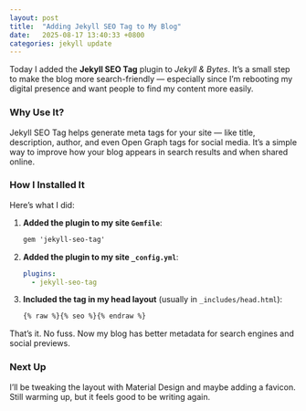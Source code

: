 ```yaml
---
layout: post
title:  "Adding Jekyll SEO Tag to My Blog"
date:   2025-08-17 13:40:33 +0800
categories: jekyll update
---
```


Today I added the **Jekyll SEO Tag** plugin to *Jekyll & Bytes*. It’s a small step to make the blog more search-friendly — especially since I’m rebooting my digital presence and want people to find my content more easily.

### Why Use It?
Jekyll SEO Tag helps generate meta tags for your site — like title, description, author, and even Open Graph tags for social media. It’s a simple way to improve how your blog appears in search results and when shared online.

### How I Installed It
Here’s what I did:

1. **Added the plugin to my site `Gemfile`**:
   
   ```html
   gem 'jekyll-seo-tag'
   ```

2. **Added the plugin to my site `_config.yml`**:
   
   ```yaml
   plugins:
     - jekyll-seo-tag
   ```

3. **Included the tag in my head layout** (usually in `_includes/head.html`):
   
   ```html
   {% raw %}{% seo %}{% endraw %}
   ```

That’s it. No fuss. Now my blog has better metadata for search engines and social previews.

### Next Up
I’ll be tweaking the layout with Material Design and maybe adding a favicon. Still warming up, but it feels good to be writing again.

